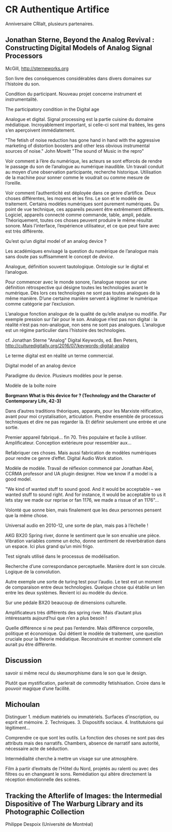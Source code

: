 # CR Authentique Artifice

Anniversaire CRIalt, plusieurs partenaires.

## Jonathan Sterne, Beyond the Analog Revival : Constructing Digital Models of Analog Signal Processors

McGill, http://sterneworks.org

Son livre des conséquences considérables dans divers domaines sur l’histoire du son.

Condition du participant. Nouveau projet concerne instrument et instrumentalité.

The participatory condition in the Digital age

Analogue et digital. Signal processing est la partie cuisine du domaine médiatique. Incroyablement important, si celle-ci sont mal traitées, les gens s’en aperçoivent immédiatement.

"The fetish of noise reduction has gone hand in hand with the aggressive marketing of distortion boosters and other less obvious instrumental sources of noise." John Mowitt "The sound of Music in the repro"

Voir comment à l’ère du numérique, les acteurs se sont efforcés de rendre le passage du son de l’analogue au numérique inaudible. Un travail conduit au moyen d’une observation participante, recherche historique. Utilisation de la machine pour sonner comme le voudrait ou comme mesure de l’oreille.

Voir comment l’authenticité est déployée dans ce genre d’artifice. Deux choses différentes, les moyens et les fins. Le son et le modèle de traitement. Certains modèles numériques sont purement numériques. Du point de vue technique, ces appareils peuvent être extrêmement différents. Logiciel, appareils connecté comme commande, table, ampli, pédale. Théoriquement, toutes ces choses peuvent produire le même résultat sonore. Mais l’interface, l’expérience utilisateur, et ce que peut faire avec est très différente.

Qu’est qu‘un digital model of an analog device ?

Les académiques envisagé la question du numérique de l’analogue mais sans doute pas suffisamment le concept de *device*.

Analogue, définition souvent tautologique. Ontologie sur le digital et l’analogue.

Pour commencer avec le monde sonore, l’analogue repose sur une définition rétrospective qui désigne toutes les technologies avant le numérique. Dès lors ces technologies ne sont pas toutes analogues de la même manière. D’une certaine manière servent à légitimer le numérique comme catégorie par l’exclusion.

L’analogue fonction analogue de la qualité de qu’elle analyse ou modifie. Par exemple pression sur l’air pour le son. Analogue n’est pas non digital : la réalité n’est pas non-analogue, non sens ne sont pas analogues. L’analogue est un régime particulier dans l’histoire des technologies.

cf. Jonathan Sterne "Analog" Digital Keywords, ed. Ben Peters, http://culturedigitally.org/2016/07/keywords-digital-analog

Le terme digital est en réalité un terme commercial.

Digital model of an analog device

Paradigme du device. Plusieurs modèles pour le pense.

Modèle de la boîte noire

**Borgmann What is this device for ? (Technology and the Character of Contemporary Life, 42-3)**

Dans d’autres traditions théoriques, apparats, pour les Marxiste réification, avant pour moi crystalisation, articulation. Prendre ensemble de processus techniques et dire ne pas regarder là. Et définir seulement une entrée et une sortie.

Premier appareil fabriqué… fin 70. Très populaire et facile à utiliser. Amplificateur. Conception extérieure pour ressembler aux...

Refabriquer ces choses. Mais aussi fabrication de modèles numériques pour rendre ce genre d’effet. Digital Audio Work station.

Modèle de modèle. Travail de réflexion commencé par Jonathan Abel, CCRMA professor and UA plugin designer. How we know if a model is a good model.

"We kind of wanted stuff to sound good. And it would be acceptable – we wanted stuff to sound right. And for instance, it would be acceptable to us it lets stay we made our reprise or fan 1176, we made a rissue of an 1176"...

Volonté que sonne bien, mais finalement que les deux personnes pensent que la même chose.

Universal audio en 2010-12, une sorte de plan, mais pas à l’échelle !

AKG BX20 Spring river, donne le sentiment que le son envahie une pièce. Vibration variables comme un écho, donne sentiment de réverbération dans un espace. Ici plus grand qu’un mini frigo.

Test signals utilisé dans le processus de modélisation.

Recherche d’une correspondance perceptuelle. Manière dont le son circule. Logique de la convolution. 

Autre exemple une sorte de turing test pour l’audio. Le test est un moment de comparaison entre deux technologies. Quelque chose qui établie un lien entre les deux systèmes. Revient ici au modèle du device.

Sur une pédale BX20 beaucoup de dimensions culturelle.

Amplificateurs très différents des spring river. Mais d’autant plus intéressants aujourd’hui que n’en a plus besoin !

Quelle différence si ne peut pas l’entendre. Mais différence corporelle, politique et économique. Qui détient le modèle de traitement, une question cruciale pour la théorie médiatique. Reconstruire et montrer comment elle aurait pu être différente.

## Discussion

savoir si même recul du skeumorphisme dans le son que le design.

Plutôt que mystification, parlerait de commodity fetishisation. Croire dans le pouvoir magique d’une facilité. 

## Michoulan

Distinguer 1. médium matériels ou immatériels. Surfaces d’inscription, ou esprit et mémoire. 2. Techniques. 3. Dispositifs sociaux. 4. Institutuions qui légitiment...

Comprendre ce que sont les outils. La fonction des choses ne sont pas des attributs mais des narratifs. Chambers, absence de narratif sans autorité, nécessaire acte de séduction.

Intermédialité cherche à mettre un visage sur une atmosphère.

Film à partir d’extraits de l’Hôtel du Nord, projetés au ralenti ou avec des filtres ou en changeant le sons. Remédiation qui altère directement la réception émotionnelle des scènes.

## Tracking the Afterlife of Images: the Intermedial Dispositive of The Warburg Library and its Photographic Collection

Philippe Despoix (Université de Montréal)


















